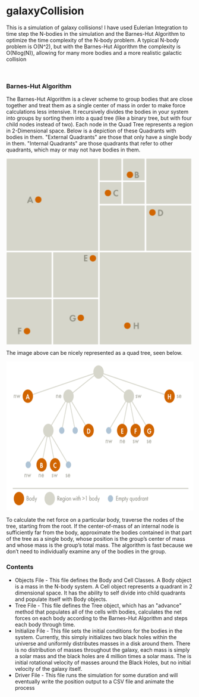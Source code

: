 <!DOCTYPE html>
<html>
<head>
</head>
  <body>
    <h1> galaxyCollision </h1>
      <p> This is a simulation of galaxy collisions! I have used Eulerian Integration to time step the N-bodies in the simulation and the Barnes-Hut Algorithm to optimize the time complexity of the N-body problem. A typical N-body problem is O(N^2), but with the Barnes-Hut Algorithm the complexity is O(Nlog(N)), allowing for many more bodies and a more realistic galactic collision </p>
    <br>
    <h3> Barnes-Hut Algorithm </h3>
    <p> The Barnes-Hut Algorithm is a clever scheme to group bodies that are close together and treat them as a single center of mass in order to make force calculations less intensive. It recursively divides the bodies in your system into groups by sorting them into a quad tree (like a binary tree, but with four child nodes instead of two). Each node in the Quad Tree represents a region in 2-Dimensional space. Below is a depiction of these Quadrants with bodies in them. "External Quadrants" are those that only have a single body in them. "Internal Quadrants" are those quadrants that refer to other quadrants, which may or may not have bodies in them.</p>
    <img src="BH_Quadrants.png" alt="Barnes-Hut Quadrant Example" width = "500" height = "500" align="middle">
    <p> The image above can be nicely represented as a quad tree, seen below. </p>
    <img src="BH_QuadTree.png" alt="Barnes-Hut Tree Example" width = "700" height="400">
    <br>
    <p> To calculate the net force on a particular body, traverse the nodes of the tree, starting from the root. If the center-of-mass of an internal node is sufficiently far from the body, approximate the bodies contained in that part of the tree as a single body, whose position is the group’s center of mass and whose mass is the group’s total mass. The algorithm is fast because we don’t need to individually examine any of the bodies in the group. </p>
    <h3> Contents </h3>
    <ul>
      <li> Objects File - This file defines the Body and Cell Classes. A Body object is a mass in the N-body system. A Cell object represents a quadrant in 2 dimensional space. It has the ability to self divide into child quadrants and populate itself with Body objects. </li>
      <li> Tree File - This file defines the Tree object, which has an "advance" method that populates all of the cells with bodies, calculates the net forces on each body according to the Barnes-Hut Algorithm and steps each body through time.</li>
      <li> Initialize File - This file sets the initial conditions for the bodies in the system. Currently, this simply initializes two black holes within the universe and uniformly distributes masses in a disk around them. There is no distribution of masses throughout the galaxy, each mass is simply a solar mass and the black holes are 4 million times a solar mass. The is initial rotational velocity of masses around the Black Holes, but no initial velocity of the galaxy itself. </li>
      <li> Driver File - This file runs the simulation for some duration and will eventually write the position output to a CSV file and animate the process</li> 
    </ul>
  </body>
</html>
  
